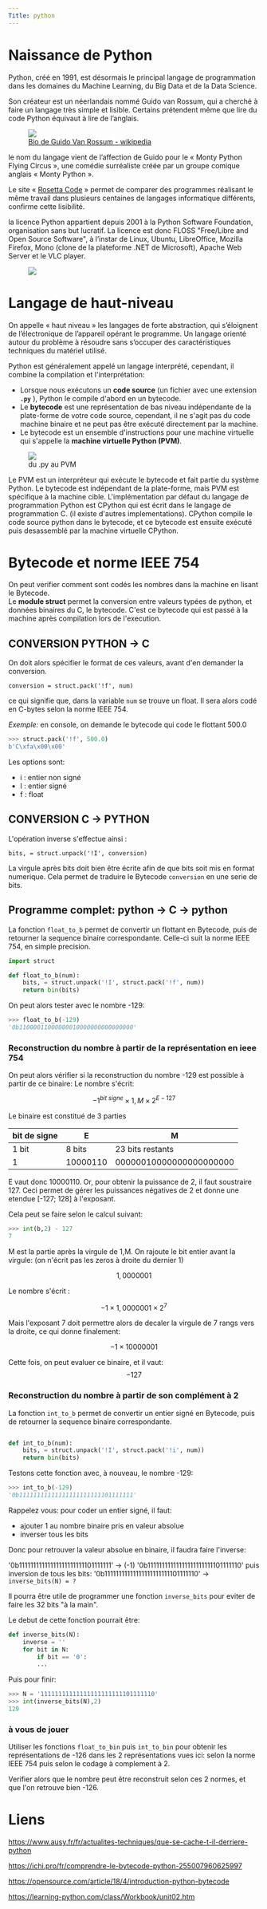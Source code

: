 ```yaml
---
Title: python
---
```


# Naissance de Python
Python, créé en 1991, est désormais le principal langage de programmation dans les domaines du Machine Learning, du Big Data et de la Data Science.

Son créateur est un néerlandais nommé Guido van Rossum, qui a cherché à faire un langage très simple et lisible. Certains prétendent même que lire du code Python équivaut à lire de l’anglais.

<figure>
  <a href="https://fr.wikipedia.org/wiki/Guido_van_Rossum">
  <img src="../images/guido.jpeg">
  <figcaption>Bio de Guido Van Rossum - wikipedia</figcaption>
</a>
</figure>

le nom du langage vient de l’affection de Guido pour le « Monty Python Flying Circus », une comédie surréaliste créée par un groupe comique anglais « Monty Python ».

Le site « [Rosetta Code](http://www.rosettacode.org/wiki/Rosetta_Code) » permet de comparer des programmes réalisant le même travail dans plusieurs centaines de langages informatique différents, confirme cette lisibilité.

la licence Python appartient depuis 2001 à la Python Software Foundation, organisation sans but lucratif. La licence est donc FLOSS "Free/Libre and Open Source Software", à l’instar de Linux, Ubuntu, LibreOffice, Mozilla Firefox, Mono (clone de la plateforme .NET de Microsoft), Apache Web Server et le VLC player.

<figure>
  <div>
    <img src="../images/logoPython.jpeg">
  </div>
</figure>

# Langage de haut-niveau
On appelle « haut niveau » les langages de forte abstraction, qui s’éloignent de l’électronique de l’appareil opérant le programme. Un langage orienté autour du problème à résoudre sans s’occuper des caractéristiques techniques du matériel utilisé. 

Python est généralement appelé un langage interprété, cependant, il combine la compilation et l'interprétation:

* Lorsque nous exécutons un **code source** (un fichier avec une extension **`.py`** ), Python le compile d'abord en un bytecode. 
* Le **bytecode** est une représentation de bas niveau indépendante de la plate-forme de votre code source, cependant, il ne s'agit pas du code machine binaire et ne peut pas être exécuté directement par la machine. 
* Le bytecode est un ensemble d'instructions pour une machine virtuelle qui s'appelle la **machine virtuelle Python (PVM)**.

<figure>
 <img src="../images/pvm.png">
 <figcaption>du .py au PVM</figcaption>
</figure>

Le PVM est un interpréteur qui exécute le bytecode et fait partie du système Python. Le bytecode est indépendant de la plate-forme, mais PVM est spécifique à la machine cible. L'implémentation par défaut du langage de programmation Python est CPython qui est écrit dans le langage de programmation C. (il existe d'autres implementations). CPython compile le code source python dans le bytecode, et ce bytecode est ensuite exécuté puis desassemblé par la machine virtuelle CPython.

# Bytecode et norme IEEE 754
On peut verifier comment sont codés les nombres dans la machine en lisant le Bytecode.<br>
Le **module struct** permet la conversion entre valeurs typées de python, et données binaires du C, le bytecode. C'est ce bytecode qui est passé à la machine après compilation lors de l'execution.

## CONVERSION PYTHON -> C
On doit alors spécifier le format de ces valeurs, avant d'en demander la conversion.

`conversion = struct.pack('!f', num)`

ce qui signifie que, dans la variable `num` se trouve un float. Il sera alors codé en C-bytes selon la norme IEEE 754.

*Exemple:* en console, on demande le bytecode qui code le flottant 500.0

```python
>>> struct.pack('!f', 500.0)
b'C\xfa\x00\x00' 
```

Les options sont:

* i : entier non signé 
* I : entier signé
* f : float


## CONVERSION C -> PYTHON
L'opération inverse s'effectue ainsi :

`bits, = struct.unpack('!I', conversion)`

La virgule après bits doit bien être écrite afin de que bits soit mis en format numerique. Cela permet de traduire le Bytecode `conversion` en une serie de bits.

## Programme complet: python -> C -> python
La fonction `float_to_b` permet de convertir un flottant en Bytecode, puis de retourner la sequence binaire correspondante. Celle-ci suit la norme IEEE 754, en simple precision.


```python
import struct

def float_to_b(num):
    bits, = struct.unpack('!I', struct.pack('!f', num))
    return bin(bits)

```

On peut alors tester avec le nombre -129:

```python
>>> float_to_b(-129)
'0b11000011000000010000000000000000'
```  

### Reconstruction du nombre à partir de la représentation en ieee 754

On peut alors vérifier si la reconstruction du nombre -129 est possible à partir de ce binaire: Le nombre s'écrit:

$$-1^{bit~signe}\times 1,M \times 2^{E-127}$$

Le binaire est constitué de 3 parties

| bit de signe | E | M |
| --- | --- | --- |
| 1 bit | 8 bits | 23 bits restants |
| 1 | 10000110 | 00000010000000000000000 |


E vaut donc 10000110. Or, pour obtenir la puissance de 2, il faut soustraire 127. Ceci permet de gérer les puissances négatives de 2 et donne une etendue [-127; 128] à l'exposant.

Cela peut se faire selon le calcul suivant:

```python
>>> int(b,2) - 127
7
```

M est la partie après la virgule de 1,M. On rajoute le bit entier avant la virgule: (on n'écrit pas les zeros à droite du dernier 1)

$$1,0000001$$

Le nombre s'écrit : 

$$-1 \times 1,0000001 \times 2^7$$

Mais l'exposant 7 doit permettre alors de decaler la virgule de 7 rangs vers la droite, ce qui donne finalement:

$$-1 \times 10000001$$

Cette fois, on peut evaluer ce binaire, et il vaut: $$-127$$

### Reconstruction du nombre à partir de son complément à 2
La fonction `int_to_b` permet de convertir un entier signé en Bytecode, puis de retourner la sequence binaire correspondante. 

```python

def int_to_b(num):
    bits, = struct.unpack('!I', struct.pack('!i', num))
    return bin(bits)
```

Testons cette fonction avec, à nouveau, le nombre -129:

```python
>>> int_to_b(-129)
'0b11111111111111111111111101111111'
```

Rappelez vous: pour coder un entier signé, il faut:

* ajouter 1 au nombre binaire pris en valeur absolue
* inverser tous les bits

Donc pour retrouver la valeur absolue en binaire, il faudra faire l'inverse:

'0b11111111111111111111111101111111' -> (-1) '0b11111111111111111111111101111110'
puis inversion de tous les bits:
'0b11111111111111111111111101111110' -> `inverse_bits(N) = ?` 

Il pourra être utile de programmer une fonction `inverse_bits` pour eviter de faire les 32 bits "à la main".

Le debut de cette fonction pourrait être:

```python
def inverse_bits(N):
    inverse = ''
    for bit in N:
        if bit == '0':
        ...
```

Puis pour finir:

```python
>>> N = '11111111111111111111111101111110'
>>> int(inverse_bits(N),2)
129
```

### à vous de jouer
Utiliser les fonctions `float_to_bin` puis `int_to_bin` pour obtenir les représentations de -126 dans les 2 représentations vues ici: selon la norme IEEE 754 puis selon le codage à complement à 2.

Verifier alors que le nombre peut être reconstruit selon ces 2 normes, et que l'on retrouve bien -126.

# Liens

https://www.ausy.fr/fr/actualites-techniques/que-se-cache-t-il-derriere-python

https://ichi.pro/fr/comprendre-le-bytecode-python-255007960625997

https://opensource.com/article/18/4/introduction-python-bytecode

https://learning-python.com/class/Workbook/unit02.htm
